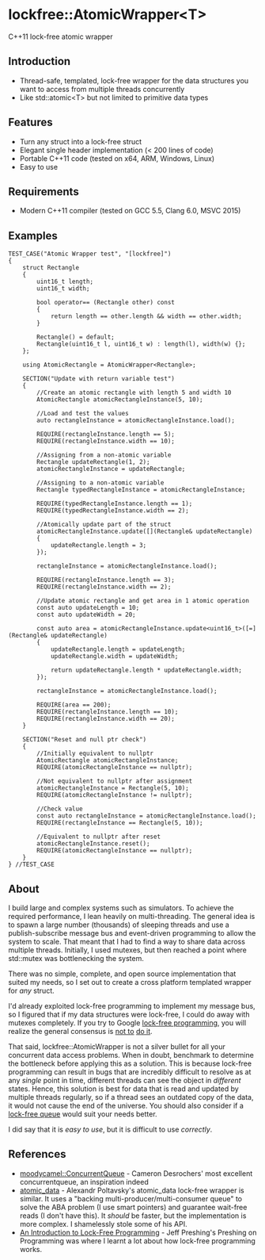 # lockfree::AtomicWrapper&lt;T&gt;
C++11 lock-free atomic wrapper

## Introduction
- Thread-safe, templated, lock-free wrapper for the data structures you want to access from multiple threads concurrently
- Like std::atomic&lt;T&gt; but not limited to primitive data types

## Features
- Turn any struct into a lock-free struct
- Elegant single header implementation (&lt; 200 lines of code)
- Portable C++11 code (tested on x64, ARM, Windows, Linux)
- Easy to use

## Requirements
- Modern C++11 compiler (tested on GCC 5.5, Clang 6.0, MSVC 2015)

## Examples

    TEST_CASE("Atomic Wrapper test", "[lockfree]")
    {
        struct Rectangle
        {
            uint16_t length;
            uint16_t width;

            bool operator== (Rectangle other) const
            {
                return length == other.length && width == other.width;
            }

            Rectangle() = default;
            Rectangle(uint16_t l, uint16_t w) : length(l), width(w) {};
        };

        using AtomicRectangle = AtomicWrapper<Rectangle>;

        SECTION("Update with return variable test")
        {
            //Create an atomic rectangle with length 5 and width 10
            AtomicRectangle atomicRectangleInstance(5, 10);

            //Load and test the values
            auto rectangleInstance = atomicRectangleInstance.load();

            REQUIRE(rectangleInstance.length == 5);
            REQUIRE(rectangleInstance.width == 10);

            //Assigning from a non-atomic variable
            Rectangle updateRectangle(1, 2);
            atomicRectangleInstance = updateRectangle;

            //Assigning to a non-atomic variable
            Rectangle typedRectangleInstance = atomicRectangleInstance;

            REQUIRE(typedRectangleInstance.length == 1);
            REQUIRE(typedRectangleInstance.width == 2);

            //Atomically update part of the struct
            atomicRectangleInstance.update([](Rectangle& updateRectangle)
            {
                updateRectangle.length = 3;
            });

            rectangleInstance = atomicRectangleInstance.load();

            REQUIRE(rectangleInstance.length == 3);
            REQUIRE(rectangleInstance.width == 2);

            //Update atomic rectangle and get area in 1 atomic operation
            const auto updateLength = 10;
            const auto updateWidth = 20;

            const auto area = atomicRectangleInstance.update<uint16_t>([=](Rectangle& updateRectangle)
            {
                updateRectangle.length = updateLength;
                updateRectangle.width = updateWidth;

                return updateRectangle.length * updateRectangle.width;
            });

            rectangleInstance = atomicRectangleInstance.load();

            REQUIRE(area == 200);
            REQUIRE(rectangleInstance.length == 10);
            REQUIRE(rectangleInstance.width == 20);
        }

        SECTION("Reset and null ptr check")
        {
            //Initially equivalent to nullptr
            AtomicRectangle atomicRectangleInstance;
            REQUIRE(atomicRectangleInstance == nullptr);

            //Not equivalent to nullptr after assignment
            atomicRectangleInstance = Rectangle(5, 10);
            REQUIRE(atomicRectangleInstance != nullptr);

            //Check value
            const auto rectangleInstance = atomicRectangleInstance.load();
            REQUIRE(rectangleInstance == Rectangle(5, 10));

            //Equivalent to nullptr after reset
            atomicRectangleInstance.reset();
            REQUIRE(atomicRectangleInstance == nullptr);
        }
    } //TEST_CASE

## About
I build large and complex systems such as simulators. To achieve the required performance, I lean heavily on multi-threading. The
general idea is to spawn a large number (thousands) of sleeping threads and use a publish-subscribe message bus and event-driven
programming to allow the system to scale. That meant that I had to find a way to share data across multiple threads. Initially,
I used mutexes, but then reached a point where std::mutex was bottlenecking the system.

There was no simple, complete, and open source implementation that suited my needs, so I set out to create a cross platform templated wrapper for *any* struct.

I'd already exploited lock-free programming to implement my message bus, so I figured that if my data structures were lock-free, I could do away with mutexes completely. If you try to Google [lock-free programming](https://www.google.com/search?q=+lock+free+programming), you will realize the general consensus is [not to](https://www.modernescpp.com/index.php/c-core-guidelines-concurrency-and-lock-free-programming#h1-lock-free-programming) [do it](https://medium.com/@tylerneely/fear-and-loathing-in-lock-free-programming-7158b1cdd50c).

That said, lockfree::AtomicWrapper is not a silver bullet for all your concurrent data access problems. When in doubt, benchmark to determine the bottleneck before applying this as a solution. This is because lock-free programming can result in bugs that are incredibly difficult to resolve as at any *single* point in time, different threads can see the object in *different* states. Hence, this solution is best for data that is read and updated by multiple threads regularly, so if a thread sees an outdated copy of the data, it would not cause the end of the universe. You should also consider if a
[lock-free queue](https://github.com/cameron314/concurrentqueue) would suit your needs better.

I did say that it is *easy to use*, but it is difficult to use *correctly*.

## References
- [moodycamel::ConcurrentQueue](https://github.com/cameron314/concurrentqueue) - Cameron Desrochers' most excellent concurrentqueue, an inspiration indeed
- [atomic_data](http://alexpolt.github.io/atomic-data.html) - Alexandr Poltavsky's atomic_data lock-free wrapper is similar. It uses a "backing multi-producer/multi-consumer queue" to solve the ABA problem (I use smart pointers) and guarantee wait-free reads (I don't have this). It *should* be faster, but the implementation is more complex. I shamelessly stole some of his API.
- [An Introduction to Lock-Free Programming](https://preshing.com/20120612/an-introduction-to-lock-free-programming) - Jeff Preshing's Preshing on Programming
was where I learnt a lot about how lock-free programming works.
